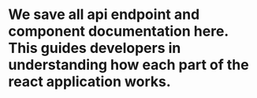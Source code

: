 # We save all api endpoint and component documentation here. This guides developers in understanding how each part of the react application works. 
